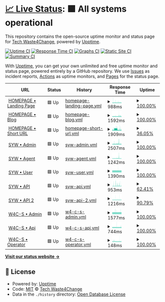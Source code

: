 # [📈 Live Status](https://status.waste4change.com): <!--live status--> **🟩 All systems operational**

This repository contains the open-source uptime monitor and status page for [Tech Waste4Change](https://status.waste4change.com), powered by [Upptime](https://github.com/upptime/upptime).

[![Uptime CI](https://github.com/waste4change/upptime/workflows/Uptime%20CI/badge.svg)](https://github.com/waste4change/upptime/actions?query=workflow%3A%22Uptime+CI%22)
[![Response Time CI](https://github.com/waste4change/upptime/workflows/Response%20Time%20CI/badge.svg)](https://github.com/waste4change/upptime/actions?query=workflow%3A%22Response+Time+CI%22)
[![Graphs CI](https://github.com/waste4change/upptime/workflows/Graphs%20CI/badge.svg)](https://github.com/waste4change/upptime/actions?query=workflow%3A%22Graphs+CI%22)
[![Static Site CI](https://github.com/waste4change/upptime/workflows/Static%20Site%20CI/badge.svg)](https://github.com/waste4change/upptime/actions?query=workflow%3A%22Static+Site+CI%22)
[![Summary CI](https://github.com/waste4change/upptime/workflows/Summary%20CI/badge.svg)](https://github.com/waste4change/upptime/actions?query=workflow%3A%22Summary+CI%22)

With [Upptime](https://upptime.js.org), you can get your own unlimited and free uptime monitor and status page, powered entirely by a GitHub repository. We use [Issues](https://github.com/waste4change/upptime/issues) as incident reports, [Actions](https://github.com/waste4change/upptime/actions) as uptime monitors, and [Pages](https://status.waste4change.com) for the status page.

<!--start: status pages-->
<!-- This summary is generated by Upptime (https://github.com/upptime/upptime) -->
<!-- Do not edit this manually, your changes will be overwritten -->
<!-- prettier-ignore -->
| URL | Status | History | Response Time | Uptime |
| --- | ------ | ------- | ------------- | ------ |
| <img alt="" src="https://icons.duckduckgo.com/ip3/www.waste4change.com.ico" height="13"> [HOMEPAGE • Landing Page](https://www.waste4change.com) | 🟩 Up | [homepage-landing-page.yml](https://github.com/waste4change/upptime/commits/HEAD/history/homepage-landing-page.yml) | <details><summary><img alt="Response time graph" src="./graphs/homepage-landing-page/response-time-week.png" height="20"> 988ms</summary><br><a href="https://status.waste4change.com/history/homepage-landing-page"><img alt="Response time 988" src="https://img.shields.io/endpoint?url=https%3A%2F%2Fraw.githubusercontent.com%2Fwaste4change%2Fupptime%2FHEAD%2Fapi%2Fhomepage-landing-page%2Fresponse-time.json"></a><br><a href="https://status.waste4change.com/history/homepage-landing-page"><img alt="24-hour response time 983" src="https://img.shields.io/endpoint?url=https%3A%2F%2Fraw.githubusercontent.com%2Fwaste4change%2Fupptime%2FHEAD%2Fapi%2Fhomepage-landing-page%2Fresponse-time-day.json"></a><br><a href="https://status.waste4change.com/history/homepage-landing-page"><img alt="7-day response time 988" src="https://img.shields.io/endpoint?url=https%3A%2F%2Fraw.githubusercontent.com%2Fwaste4change%2Fupptime%2FHEAD%2Fapi%2Fhomepage-landing-page%2Fresponse-time-week.json"></a><br><a href="https://status.waste4change.com/history/homepage-landing-page"><img alt="30-day response time 988" src="https://img.shields.io/endpoint?url=https%3A%2F%2Fraw.githubusercontent.com%2Fwaste4change%2Fupptime%2FHEAD%2Fapi%2Fhomepage-landing-page%2Fresponse-time-month.json"></a><br><a href="https://status.waste4change.com/history/homepage-landing-page"><img alt="1-year response time 988" src="https://img.shields.io/endpoint?url=https%3A%2F%2Fraw.githubusercontent.com%2Fwaste4change%2Fupptime%2FHEAD%2Fapi%2Fhomepage-landing-page%2Fresponse-time-year.json"></a></details> | <details><summary><a href="https://status.waste4change.com/history/homepage-landing-page">100.00%</a></summary><a href="https://status.waste4change.com/history/homepage-landing-page"><img alt="All-time uptime 100.00%" src="https://img.shields.io/endpoint?url=https%3A%2F%2Fraw.githubusercontent.com%2Fwaste4change%2Fupptime%2FHEAD%2Fapi%2Fhomepage-landing-page%2Fuptime.json"></a><br><a href="https://status.waste4change.com/history/homepage-landing-page"><img alt="24-hour uptime 100.00%" src="https://img.shields.io/endpoint?url=https%3A%2F%2Fraw.githubusercontent.com%2Fwaste4change%2Fupptime%2FHEAD%2Fapi%2Fhomepage-landing-page%2Fuptime-day.json"></a><br><a href="https://status.waste4change.com/history/homepage-landing-page"><img alt="7-day uptime 100.00%" src="https://img.shields.io/endpoint?url=https%3A%2F%2Fraw.githubusercontent.com%2Fwaste4change%2Fupptime%2FHEAD%2Fapi%2Fhomepage-landing-page%2Fuptime-week.json"></a><br><a href="https://status.waste4change.com/history/homepage-landing-page"><img alt="30-day uptime 100.00%" src="https://img.shields.io/endpoint?url=https%3A%2F%2Fraw.githubusercontent.com%2Fwaste4change%2Fupptime%2FHEAD%2Fapi%2Fhomepage-landing-page%2Fuptime-month.json"></a><br><a href="https://status.waste4change.com/history/homepage-landing-page"><img alt="1-year uptime 100.00%" src="https://img.shields.io/endpoint?url=https%3A%2F%2Fraw.githubusercontent.com%2Fwaste4change%2Fupptime%2FHEAD%2Fapi%2Fhomepage-landing-page%2Fuptime-year.json"></a></details>
| <img alt="" src="https://icons.duckduckgo.com/ip3/waste4change.com.ico" height="13"> [HOMEPAGE • Blog](https://waste4change.com/blog) | 🟩 Up | [homepage-blog.yml](https://github.com/waste4change/upptime/commits/HEAD/history/homepage-blog.yml) | <details><summary><img alt="Response time graph" src="./graphs/homepage-blog/response-time-week.png" height="20"> 1592ms</summary><br><a href="https://status.waste4change.com/history/homepage-blog"><img alt="Response time 1592" src="https://img.shields.io/endpoint?url=https%3A%2F%2Fraw.githubusercontent.com%2Fwaste4change%2Fupptime%2FHEAD%2Fapi%2Fhomepage-blog%2Fresponse-time.json"></a><br><a href="https://status.waste4change.com/history/homepage-blog"><img alt="24-hour response time 1608" src="https://img.shields.io/endpoint?url=https%3A%2F%2Fraw.githubusercontent.com%2Fwaste4change%2Fupptime%2FHEAD%2Fapi%2Fhomepage-blog%2Fresponse-time-day.json"></a><br><a href="https://status.waste4change.com/history/homepage-blog"><img alt="7-day response time 1592" src="https://img.shields.io/endpoint?url=https%3A%2F%2Fraw.githubusercontent.com%2Fwaste4change%2Fupptime%2FHEAD%2Fapi%2Fhomepage-blog%2Fresponse-time-week.json"></a><br><a href="https://status.waste4change.com/history/homepage-blog"><img alt="30-day response time 1592" src="https://img.shields.io/endpoint?url=https%3A%2F%2Fraw.githubusercontent.com%2Fwaste4change%2Fupptime%2FHEAD%2Fapi%2Fhomepage-blog%2Fresponse-time-month.json"></a><br><a href="https://status.waste4change.com/history/homepage-blog"><img alt="1-year response time 1592" src="https://img.shields.io/endpoint?url=https%3A%2F%2Fraw.githubusercontent.com%2Fwaste4change%2Fupptime%2FHEAD%2Fapi%2Fhomepage-blog%2Fresponse-time-year.json"></a></details> | <details><summary><a href="https://status.waste4change.com/history/homepage-blog">100.00%</a></summary><a href="https://status.waste4change.com/history/homepage-blog"><img alt="All-time uptime 100.00%" src="https://img.shields.io/endpoint?url=https%3A%2F%2Fraw.githubusercontent.com%2Fwaste4change%2Fupptime%2FHEAD%2Fapi%2Fhomepage-blog%2Fuptime.json"></a><br><a href="https://status.waste4change.com/history/homepage-blog"><img alt="24-hour uptime 100.00%" src="https://img.shields.io/endpoint?url=https%3A%2F%2Fraw.githubusercontent.com%2Fwaste4change%2Fupptime%2FHEAD%2Fapi%2Fhomepage-blog%2Fuptime-day.json"></a><br><a href="https://status.waste4change.com/history/homepage-blog"><img alt="7-day uptime 100.00%" src="https://img.shields.io/endpoint?url=https%3A%2F%2Fraw.githubusercontent.com%2Fwaste4change%2Fupptime%2FHEAD%2Fapi%2Fhomepage-blog%2Fuptime-week.json"></a><br><a href="https://status.waste4change.com/history/homepage-blog"><img alt="30-day uptime 100.00%" src="https://img.shields.io/endpoint?url=https%3A%2F%2Fraw.githubusercontent.com%2Fwaste4change%2Fupptime%2FHEAD%2Fapi%2Fhomepage-blog%2Fuptime-month.json"></a><br><a href="https://status.waste4change.com/history/homepage-blog"><img alt="1-year uptime 100.00%" src="https://img.shields.io/endpoint?url=https%3A%2F%2Fraw.githubusercontent.com%2Fwaste4change%2Fupptime%2FHEAD%2Fapi%2Fhomepage-blog%2Fuptime-year.json"></a></details>
| <img alt="" src="https://icons.duckduckgo.com/ip3/w4c.id.ico" height="13"> [HOMEPAGE • Short URL](https://w4c.id/shorturl) | 🟩 Up | [homepage-short-url.yml](https://github.com/waste4change/upptime/commits/HEAD/history/homepage-short-url.yml) | <details><summary><img alt="Response time graph" src="./graphs/homepage-short-url/response-time-week.png" height="20"> 1909ms</summary><br><a href="https://status.waste4change.com/history/homepage-short-url"><img alt="Response time 1909" src="https://img.shields.io/endpoint?url=https%3A%2F%2Fraw.githubusercontent.com%2Fwaste4change%2Fupptime%2FHEAD%2Fapi%2Fhomepage-short-url%2Fresponse-time.json"></a><br><a href="https://status.waste4change.com/history/homepage-short-url"><img alt="24-hour response time 1352" src="https://img.shields.io/endpoint?url=https%3A%2F%2Fraw.githubusercontent.com%2Fwaste4change%2Fupptime%2FHEAD%2Fapi%2Fhomepage-short-url%2Fresponse-time-day.json"></a><br><a href="https://status.waste4change.com/history/homepage-short-url"><img alt="7-day response time 1909" src="https://img.shields.io/endpoint?url=https%3A%2F%2Fraw.githubusercontent.com%2Fwaste4change%2Fupptime%2FHEAD%2Fapi%2Fhomepage-short-url%2Fresponse-time-week.json"></a><br><a href="https://status.waste4change.com/history/homepage-short-url"><img alt="30-day response time 1909" src="https://img.shields.io/endpoint?url=https%3A%2F%2Fraw.githubusercontent.com%2Fwaste4change%2Fupptime%2FHEAD%2Fapi%2Fhomepage-short-url%2Fresponse-time-month.json"></a><br><a href="https://status.waste4change.com/history/homepage-short-url"><img alt="1-year response time 1909" src="https://img.shields.io/endpoint?url=https%3A%2F%2Fraw.githubusercontent.com%2Fwaste4change%2Fupptime%2FHEAD%2Fapi%2Fhomepage-short-url%2Fresponse-time-year.json"></a></details> | <details><summary><a href="https://status.waste4change.com/history/homepage-short-url">36.05%</a></summary><a href="https://status.waste4change.com/history/homepage-short-url"><img alt="All-time uptime 36.05%" src="https://img.shields.io/endpoint?url=https%3A%2F%2Fraw.githubusercontent.com%2Fwaste4change%2Fupptime%2FHEAD%2Fapi%2Fhomepage-short-url%2Fuptime.json"></a><br><a href="https://status.waste4change.com/history/homepage-short-url"><img alt="24-hour uptime 0.00%" src="https://img.shields.io/endpoint?url=https%3A%2F%2Fraw.githubusercontent.com%2Fwaste4change%2Fupptime%2FHEAD%2Fapi%2Fhomepage-short-url%2Fuptime-day.json"></a><br><a href="https://status.waste4change.com/history/homepage-short-url"><img alt="7-day uptime 36.05%" src="https://img.shields.io/endpoint?url=https%3A%2F%2Fraw.githubusercontent.com%2Fwaste4change%2Fupptime%2FHEAD%2Fapi%2Fhomepage-short-url%2Fuptime-week.json"></a><br><a href="https://status.waste4change.com/history/homepage-short-url"><img alt="30-day uptime 36.05%" src="https://img.shields.io/endpoint?url=https%3A%2F%2Fraw.githubusercontent.com%2Fwaste4change%2Fupptime%2FHEAD%2Fapi%2Fhomepage-short-url%2Fuptime-month.json"></a><br><a href="https://status.waste4change.com/history/homepage-short-url"><img alt="1-year uptime 36.05%" src="https://img.shields.io/endpoint?url=https%3A%2F%2Fraw.githubusercontent.com%2Fwaste4change%2Fupptime%2FHEAD%2Fapi%2Fhomepage-short-url%2Fuptime-year.json"></a></details>
| <img alt="" src="https://icons.duckduckgo.com/ip3/pwm.waste4change.com.ico" height="13"> [SYW • Admin](https://pwm.waste4change.com/poin/admin) | 🟩 Up | [syw-admin.yml](https://github.com/waste4change/upptime/commits/HEAD/history/syw-admin.yml) | <details><summary><img alt="Response time graph" src="./graphs/syw-admin/response-time-week.png" height="20"> 2507ms</summary><br><a href="https://status.waste4change.com/history/syw-admin"><img alt="Response time 2507" src="https://img.shields.io/endpoint?url=https%3A%2F%2Fraw.githubusercontent.com%2Fwaste4change%2Fupptime%2FHEAD%2Fapi%2Fsyw-admin%2Fresponse-time.json"></a><br><a href="https://status.waste4change.com/history/syw-admin"><img alt="24-hour response time 2245" src="https://img.shields.io/endpoint?url=https%3A%2F%2Fraw.githubusercontent.com%2Fwaste4change%2Fupptime%2FHEAD%2Fapi%2Fsyw-admin%2Fresponse-time-day.json"></a><br><a href="https://status.waste4change.com/history/syw-admin"><img alt="7-day response time 2507" src="https://img.shields.io/endpoint?url=https%3A%2F%2Fraw.githubusercontent.com%2Fwaste4change%2Fupptime%2FHEAD%2Fapi%2Fsyw-admin%2Fresponse-time-week.json"></a><br><a href="https://status.waste4change.com/history/syw-admin"><img alt="30-day response time 2507" src="https://img.shields.io/endpoint?url=https%3A%2F%2Fraw.githubusercontent.com%2Fwaste4change%2Fupptime%2FHEAD%2Fapi%2Fsyw-admin%2Fresponse-time-month.json"></a><br><a href="https://status.waste4change.com/history/syw-admin"><img alt="1-year response time 2507" src="https://img.shields.io/endpoint?url=https%3A%2F%2Fraw.githubusercontent.com%2Fwaste4change%2Fupptime%2FHEAD%2Fapi%2Fsyw-admin%2Fresponse-time-year.json"></a></details> | <details><summary><a href="https://status.waste4change.com/history/syw-admin">100.00%</a></summary><a href="https://status.waste4change.com/history/syw-admin"><img alt="All-time uptime 100.00%" src="https://img.shields.io/endpoint?url=https%3A%2F%2Fraw.githubusercontent.com%2Fwaste4change%2Fupptime%2FHEAD%2Fapi%2Fsyw-admin%2Fuptime.json"></a><br><a href="https://status.waste4change.com/history/syw-admin"><img alt="24-hour uptime 100.00%" src="https://img.shields.io/endpoint?url=https%3A%2F%2Fraw.githubusercontent.com%2Fwaste4change%2Fupptime%2FHEAD%2Fapi%2Fsyw-admin%2Fuptime-day.json"></a><br><a href="https://status.waste4change.com/history/syw-admin"><img alt="7-day uptime 100.00%" src="https://img.shields.io/endpoint?url=https%3A%2F%2Fraw.githubusercontent.com%2Fwaste4change%2Fupptime%2FHEAD%2Fapi%2Fsyw-admin%2Fuptime-week.json"></a><br><a href="https://status.waste4change.com/history/syw-admin"><img alt="30-day uptime 100.00%" src="https://img.shields.io/endpoint?url=https%3A%2F%2Fraw.githubusercontent.com%2Fwaste4change%2Fupptime%2FHEAD%2Fapi%2Fsyw-admin%2Fuptime-month.json"></a><br><a href="https://status.waste4change.com/history/syw-admin"><img alt="1-year uptime 100.00%" src="https://img.shields.io/endpoint?url=https%3A%2F%2Fraw.githubusercontent.com%2Fwaste4change%2Fupptime%2FHEAD%2Fapi%2Fsyw-admin%2Fuptime-year.json"></a></details>
| <img alt="" src="https://icons.duckduckgo.com/ip3/pwm.waste4change.com.ico" height="13"> [SYW • Agent](https://pwm.waste4change.com/poin/agent) | 🟩 Up | [syw-agent.yml](https://github.com/waste4change/upptime/commits/HEAD/history/syw-agent.yml) | <details><summary><img alt="Response time graph" src="./graphs/syw-agent/response-time-week.png" height="20"> 1242ms</summary><br><a href="https://status.waste4change.com/history/syw-agent"><img alt="Response time 1242" src="https://img.shields.io/endpoint?url=https%3A%2F%2Fraw.githubusercontent.com%2Fwaste4change%2Fupptime%2FHEAD%2Fapi%2Fsyw-agent%2Fresponse-time.json"></a><br><a href="https://status.waste4change.com/history/syw-agent"><img alt="24-hour response time 1125" src="https://img.shields.io/endpoint?url=https%3A%2F%2Fraw.githubusercontent.com%2Fwaste4change%2Fupptime%2FHEAD%2Fapi%2Fsyw-agent%2Fresponse-time-day.json"></a><br><a href="https://status.waste4change.com/history/syw-agent"><img alt="7-day response time 1242" src="https://img.shields.io/endpoint?url=https%3A%2F%2Fraw.githubusercontent.com%2Fwaste4change%2Fupptime%2FHEAD%2Fapi%2Fsyw-agent%2Fresponse-time-week.json"></a><br><a href="https://status.waste4change.com/history/syw-agent"><img alt="30-day response time 1242" src="https://img.shields.io/endpoint?url=https%3A%2F%2Fraw.githubusercontent.com%2Fwaste4change%2Fupptime%2FHEAD%2Fapi%2Fsyw-agent%2Fresponse-time-month.json"></a><br><a href="https://status.waste4change.com/history/syw-agent"><img alt="1-year response time 1242" src="https://img.shields.io/endpoint?url=https%3A%2F%2Fraw.githubusercontent.com%2Fwaste4change%2Fupptime%2FHEAD%2Fapi%2Fsyw-agent%2Fresponse-time-year.json"></a></details> | <details><summary><a href="https://status.waste4change.com/history/syw-agent">100.00%</a></summary><a href="https://status.waste4change.com/history/syw-agent"><img alt="All-time uptime 100.00%" src="https://img.shields.io/endpoint?url=https%3A%2F%2Fraw.githubusercontent.com%2Fwaste4change%2Fupptime%2FHEAD%2Fapi%2Fsyw-agent%2Fuptime.json"></a><br><a href="https://status.waste4change.com/history/syw-agent"><img alt="24-hour uptime 100.00%" src="https://img.shields.io/endpoint?url=https%3A%2F%2Fraw.githubusercontent.com%2Fwaste4change%2Fupptime%2FHEAD%2Fapi%2Fsyw-agent%2Fuptime-day.json"></a><br><a href="https://status.waste4change.com/history/syw-agent"><img alt="7-day uptime 100.00%" src="https://img.shields.io/endpoint?url=https%3A%2F%2Fraw.githubusercontent.com%2Fwaste4change%2Fupptime%2FHEAD%2Fapi%2Fsyw-agent%2Fuptime-week.json"></a><br><a href="https://status.waste4change.com/history/syw-agent"><img alt="30-day uptime 100.00%" src="https://img.shields.io/endpoint?url=https%3A%2F%2Fraw.githubusercontent.com%2Fwaste4change%2Fupptime%2FHEAD%2Fapi%2Fsyw-agent%2Fuptime-month.json"></a><br><a href="https://status.waste4change.com/history/syw-agent"><img alt="1-year uptime 100.00%" src="https://img.shields.io/endpoint?url=https%3A%2F%2Fraw.githubusercontent.com%2Fwaste4change%2Fupptime%2FHEAD%2Fapi%2Fsyw-agent%2Fuptime-year.json"></a></details>
| <img alt="" src="https://icons.duckduckgo.com/ip3/my.waste4change.com.ico" height="13"> [SYW • User](https://my.waste4change.com) | 🟩 Up | [syw-user.yml](https://github.com/waste4change/upptime/commits/HEAD/history/syw-user.yml) | <details><summary><img alt="Response time graph" src="./graphs/syw-user/response-time-week.png" height="20"> 1390ms</summary><br><a href="https://status.waste4change.com/history/syw-user"><img alt="Response time 1390" src="https://img.shields.io/endpoint?url=https%3A%2F%2Fraw.githubusercontent.com%2Fwaste4change%2Fupptime%2FHEAD%2Fapi%2Fsyw-user%2Fresponse-time.json"></a><br><a href="https://status.waste4change.com/history/syw-user"><img alt="24-hour response time 1386" src="https://img.shields.io/endpoint?url=https%3A%2F%2Fraw.githubusercontent.com%2Fwaste4change%2Fupptime%2FHEAD%2Fapi%2Fsyw-user%2Fresponse-time-day.json"></a><br><a href="https://status.waste4change.com/history/syw-user"><img alt="7-day response time 1390" src="https://img.shields.io/endpoint?url=https%3A%2F%2Fraw.githubusercontent.com%2Fwaste4change%2Fupptime%2FHEAD%2Fapi%2Fsyw-user%2Fresponse-time-week.json"></a><br><a href="https://status.waste4change.com/history/syw-user"><img alt="30-day response time 1390" src="https://img.shields.io/endpoint?url=https%3A%2F%2Fraw.githubusercontent.com%2Fwaste4change%2Fupptime%2FHEAD%2Fapi%2Fsyw-user%2Fresponse-time-month.json"></a><br><a href="https://status.waste4change.com/history/syw-user"><img alt="1-year response time 1390" src="https://img.shields.io/endpoint?url=https%3A%2F%2Fraw.githubusercontent.com%2Fwaste4change%2Fupptime%2FHEAD%2Fapi%2Fsyw-user%2Fresponse-time-year.json"></a></details> | <details><summary><a href="https://status.waste4change.com/history/syw-user">100.00%</a></summary><a href="https://status.waste4change.com/history/syw-user"><img alt="All-time uptime 100.00%" src="https://img.shields.io/endpoint?url=https%3A%2F%2Fraw.githubusercontent.com%2Fwaste4change%2Fupptime%2FHEAD%2Fapi%2Fsyw-user%2Fuptime.json"></a><br><a href="https://status.waste4change.com/history/syw-user"><img alt="24-hour uptime 100.00%" src="https://img.shields.io/endpoint?url=https%3A%2F%2Fraw.githubusercontent.com%2Fwaste4change%2Fupptime%2FHEAD%2Fapi%2Fsyw-user%2Fuptime-day.json"></a><br><a href="https://status.waste4change.com/history/syw-user"><img alt="7-day uptime 100.00%" src="https://img.shields.io/endpoint?url=https%3A%2F%2Fraw.githubusercontent.com%2Fwaste4change%2Fupptime%2FHEAD%2Fapi%2Fsyw-user%2Fuptime-week.json"></a><br><a href="https://status.waste4change.com/history/syw-user"><img alt="30-day uptime 100.00%" src="https://img.shields.io/endpoint?url=https%3A%2F%2Fraw.githubusercontent.com%2Fwaste4change%2Fupptime%2FHEAD%2Fapi%2Fsyw-user%2Fuptime-month.json"></a><br><a href="https://status.waste4change.com/history/syw-user"><img alt="1-year uptime 100.00%" src="https://img.shields.io/endpoint?url=https%3A%2F%2Fraw.githubusercontent.com%2Fwaste4change%2Fupptime%2FHEAD%2Fapi%2Fsyw-user%2Fuptime-year.json"></a></details>
| <img alt="" src="https://icons.duckduckgo.com/ip3/api.my.waste4change.com.ico" height="13"> [SYW • API](https://api.my.waste4change.com) | 🟩 Up | [syw-api.yml](https://github.com/waste4change/upptime/commits/HEAD/history/syw-api.yml) | <details><summary><img alt="Response time graph" src="./graphs/syw-api/response-time-week.png" height="20"> 953ms</summary><br><a href="https://status.waste4change.com/history/syw-api"><img alt="Response time 953" src="https://img.shields.io/endpoint?url=https%3A%2F%2Fraw.githubusercontent.com%2Fwaste4change%2Fupptime%2FHEAD%2Fapi%2Fsyw-api%2Fresponse-time.json"></a><br><a href="https://status.waste4change.com/history/syw-api"><img alt="24-hour response time 865" src="https://img.shields.io/endpoint?url=https%3A%2F%2Fraw.githubusercontent.com%2Fwaste4change%2Fupptime%2FHEAD%2Fapi%2Fsyw-api%2Fresponse-time-day.json"></a><br><a href="https://status.waste4change.com/history/syw-api"><img alt="7-day response time 953" src="https://img.shields.io/endpoint?url=https%3A%2F%2Fraw.githubusercontent.com%2Fwaste4change%2Fupptime%2FHEAD%2Fapi%2Fsyw-api%2Fresponse-time-week.json"></a><br><a href="https://status.waste4change.com/history/syw-api"><img alt="30-day response time 953" src="https://img.shields.io/endpoint?url=https%3A%2F%2Fraw.githubusercontent.com%2Fwaste4change%2Fupptime%2FHEAD%2Fapi%2Fsyw-api%2Fresponse-time-month.json"></a><br><a href="https://status.waste4change.com/history/syw-api"><img alt="1-year response time 953" src="https://img.shields.io/endpoint?url=https%3A%2F%2Fraw.githubusercontent.com%2Fwaste4change%2Fupptime%2FHEAD%2Fapi%2Fsyw-api%2Fresponse-time-year.json"></a></details> | <details><summary><a href="https://status.waste4change.com/history/syw-api">62.41%</a></summary><a href="https://status.waste4change.com/history/syw-api"><img alt="All-time uptime 62.41%" src="https://img.shields.io/endpoint?url=https%3A%2F%2Fraw.githubusercontent.com%2Fwaste4change%2Fupptime%2FHEAD%2Fapi%2Fsyw-api%2Fuptime.json"></a><br><a href="https://status.waste4change.com/history/syw-api"><img alt="24-hour uptime 39.00%" src="https://img.shields.io/endpoint?url=https%3A%2F%2Fraw.githubusercontent.com%2Fwaste4change%2Fupptime%2FHEAD%2Fapi%2Fsyw-api%2Fuptime-day.json"></a><br><a href="https://status.waste4change.com/history/syw-api"><img alt="7-day uptime 62.41%" src="https://img.shields.io/endpoint?url=https%3A%2F%2Fraw.githubusercontent.com%2Fwaste4change%2Fupptime%2FHEAD%2Fapi%2Fsyw-api%2Fuptime-week.json"></a><br><a href="https://status.waste4change.com/history/syw-api"><img alt="30-day uptime 62.41%" src="https://img.shields.io/endpoint?url=https%3A%2F%2Fraw.githubusercontent.com%2Fwaste4change%2Fupptime%2FHEAD%2Fapi%2Fsyw-api%2Fuptime-month.json"></a><br><a href="https://status.waste4change.com/history/syw-api"><img alt="1-year uptime 62.41%" src="https://img.shields.io/endpoint?url=https%3A%2F%2Fraw.githubusercontent.com%2Fwaste4change%2Fupptime%2FHEAD%2Fapi%2Fsyw-api%2Fuptime-year.json"></a></details>
| <img alt="" src="https://icons.duckduckgo.com/ip3/apisyw.my.waste4change.com.ico" height="13"> [SYW • API 2](https://apisyw.my.waste4change.com/api) | 🟩 Up | [syw-api-2.yml](https://github.com/waste4change/upptime/commits/HEAD/history/syw-api-2.yml) | <details><summary><img alt="Response time graph" src="./graphs/syw-api-2/response-time-week.png" height="20"> 1216ms</summary><br><a href="https://status.waste4change.com/history/syw-api-2"><img alt="Response time 1216" src="https://img.shields.io/endpoint?url=https%3A%2F%2Fraw.githubusercontent.com%2Fwaste4change%2Fupptime%2FHEAD%2Fapi%2Fsyw-api-2%2Fresponse-time.json"></a><br><a href="https://status.waste4change.com/history/syw-api-2"><img alt="24-hour response time 1182" src="https://img.shields.io/endpoint?url=https%3A%2F%2Fraw.githubusercontent.com%2Fwaste4change%2Fupptime%2FHEAD%2Fapi%2Fsyw-api-2%2Fresponse-time-day.json"></a><br><a href="https://status.waste4change.com/history/syw-api-2"><img alt="7-day response time 1216" src="https://img.shields.io/endpoint?url=https%3A%2F%2Fraw.githubusercontent.com%2Fwaste4change%2Fupptime%2FHEAD%2Fapi%2Fsyw-api-2%2Fresponse-time-week.json"></a><br><a href="https://status.waste4change.com/history/syw-api-2"><img alt="30-day response time 1216" src="https://img.shields.io/endpoint?url=https%3A%2F%2Fraw.githubusercontent.com%2Fwaste4change%2Fupptime%2FHEAD%2Fapi%2Fsyw-api-2%2Fresponse-time-month.json"></a><br><a href="https://status.waste4change.com/history/syw-api-2"><img alt="1-year response time 1216" src="https://img.shields.io/endpoint?url=https%3A%2F%2Fraw.githubusercontent.com%2Fwaste4change%2Fupptime%2FHEAD%2Fapi%2Fsyw-api-2%2Fresponse-time-year.json"></a></details> | <details><summary><a href="https://status.waste4change.com/history/syw-api-2">90.79%</a></summary><a href="https://status.waste4change.com/history/syw-api-2"><img alt="All-time uptime 90.79%" src="https://img.shields.io/endpoint?url=https%3A%2F%2Fraw.githubusercontent.com%2Fwaste4change%2Fupptime%2FHEAD%2Fapi%2Fsyw-api-2%2Fuptime.json"></a><br><a href="https://status.waste4change.com/history/syw-api-2"><img alt="24-hour uptime 86.50%" src="https://img.shields.io/endpoint?url=https%3A%2F%2Fraw.githubusercontent.com%2Fwaste4change%2Fupptime%2FHEAD%2Fapi%2Fsyw-api-2%2Fuptime-day.json"></a><br><a href="https://status.waste4change.com/history/syw-api-2"><img alt="7-day uptime 90.79%" src="https://img.shields.io/endpoint?url=https%3A%2F%2Fraw.githubusercontent.com%2Fwaste4change%2Fupptime%2FHEAD%2Fapi%2Fsyw-api-2%2Fuptime-week.json"></a><br><a href="https://status.waste4change.com/history/syw-api-2"><img alt="30-day uptime 90.79%" src="https://img.shields.io/endpoint?url=https%3A%2F%2Fraw.githubusercontent.com%2Fwaste4change%2Fupptime%2FHEAD%2Fapi%2Fsyw-api-2%2Fuptime-month.json"></a><br><a href="https://status.waste4change.com/history/syw-api-2"><img alt="1-year uptime 90.79%" src="https://img.shields.io/endpoint?url=https%3A%2F%2Fraw.githubusercontent.com%2Fwaste4change%2Fupptime%2FHEAD%2Fapi%2Fsyw-api-2%2Fuptime-year.json"></a></details>
| <img alt="" src="https://icons.duckduckgo.com/ip3/admin.waste4change.com.ico" height="13"> [W4C-S • Admin](https://admin.waste4change.com) | 🟩 Up | [w4-c-s-admin.yml](https://github.com/waste4change/upptime/commits/HEAD/history/w4-c-s-admin.yml) | <details><summary><img alt="Response time graph" src="./graphs/w4-c-s-admin/response-time-week.png" height="20"> 1577ms</summary><br><a href="https://status.waste4change.com/history/w4-c-s-admin"><img alt="Response time 1577" src="https://img.shields.io/endpoint?url=https%3A%2F%2Fraw.githubusercontent.com%2Fwaste4change%2Fupptime%2FHEAD%2Fapi%2Fw4-c-s-admin%2Fresponse-time.json"></a><br><a href="https://status.waste4change.com/history/w4-c-s-admin"><img alt="24-hour response time 1580" src="https://img.shields.io/endpoint?url=https%3A%2F%2Fraw.githubusercontent.com%2Fwaste4change%2Fupptime%2FHEAD%2Fapi%2Fw4-c-s-admin%2Fresponse-time-day.json"></a><br><a href="https://status.waste4change.com/history/w4-c-s-admin"><img alt="7-day response time 1577" src="https://img.shields.io/endpoint?url=https%3A%2F%2Fraw.githubusercontent.com%2Fwaste4change%2Fupptime%2FHEAD%2Fapi%2Fw4-c-s-admin%2Fresponse-time-week.json"></a><br><a href="https://status.waste4change.com/history/w4-c-s-admin"><img alt="30-day response time 1577" src="https://img.shields.io/endpoint?url=https%3A%2F%2Fraw.githubusercontent.com%2Fwaste4change%2Fupptime%2FHEAD%2Fapi%2Fw4-c-s-admin%2Fresponse-time-month.json"></a><br><a href="https://status.waste4change.com/history/w4-c-s-admin"><img alt="1-year response time 1577" src="https://img.shields.io/endpoint?url=https%3A%2F%2Fraw.githubusercontent.com%2Fwaste4change%2Fupptime%2FHEAD%2Fapi%2Fw4-c-s-admin%2Fresponse-time-year.json"></a></details> | <details><summary><a href="https://status.waste4change.com/history/w4-c-s-admin">100.00%</a></summary><a href="https://status.waste4change.com/history/w4-c-s-admin"><img alt="All-time uptime 100.00%" src="https://img.shields.io/endpoint?url=https%3A%2F%2Fraw.githubusercontent.com%2Fwaste4change%2Fupptime%2FHEAD%2Fapi%2Fw4-c-s-admin%2Fuptime.json"></a><br><a href="https://status.waste4change.com/history/w4-c-s-admin"><img alt="24-hour uptime 100.00%" src="https://img.shields.io/endpoint?url=https%3A%2F%2Fraw.githubusercontent.com%2Fwaste4change%2Fupptime%2FHEAD%2Fapi%2Fw4-c-s-admin%2Fuptime-day.json"></a><br><a href="https://status.waste4change.com/history/w4-c-s-admin"><img alt="7-day uptime 100.00%" src="https://img.shields.io/endpoint?url=https%3A%2F%2Fraw.githubusercontent.com%2Fwaste4change%2Fupptime%2FHEAD%2Fapi%2Fw4-c-s-admin%2Fuptime-week.json"></a><br><a href="https://status.waste4change.com/history/w4-c-s-admin"><img alt="30-day uptime 100.00%" src="https://img.shields.io/endpoint?url=https%3A%2F%2Fraw.githubusercontent.com%2Fwaste4change%2Fupptime%2FHEAD%2Fapi%2Fw4-c-s-admin%2Fuptime-month.json"></a><br><a href="https://status.waste4change.com/history/w4-c-s-admin"><img alt="1-year uptime 100.00%" src="https://img.shields.io/endpoint?url=https%3A%2F%2Fraw.githubusercontent.com%2Fwaste4change%2Fupptime%2FHEAD%2Fapi%2Fw4-c-s-admin%2Fuptime-year.json"></a></details>
| <img alt="" src="https://icons.duckduckgo.com/ip3/api.waste4change.com.ico" height="13"> [W4C-S • Api](https://api.waste4change.com) | 🟩 Up | [w4-c-s-api.yml](https://github.com/waste4change/upptime/commits/HEAD/history/w4-c-s-api.yml) | <details><summary><img alt="Response time graph" src="./graphs/w4-c-s-api/response-time-week.png" height="20"> 744ms</summary><br><a href="https://status.waste4change.com/history/w4-c-s-api"><img alt="Response time 744" src="https://img.shields.io/endpoint?url=https%3A%2F%2Fraw.githubusercontent.com%2Fwaste4change%2Fupptime%2FHEAD%2Fapi%2Fw4-c-s-api%2Fresponse-time.json"></a><br><a href="https://status.waste4change.com/history/w4-c-s-api"><img alt="24-hour response time 746" src="https://img.shields.io/endpoint?url=https%3A%2F%2Fraw.githubusercontent.com%2Fwaste4change%2Fupptime%2FHEAD%2Fapi%2Fw4-c-s-api%2Fresponse-time-day.json"></a><br><a href="https://status.waste4change.com/history/w4-c-s-api"><img alt="7-day response time 744" src="https://img.shields.io/endpoint?url=https%3A%2F%2Fraw.githubusercontent.com%2Fwaste4change%2Fupptime%2FHEAD%2Fapi%2Fw4-c-s-api%2Fresponse-time-week.json"></a><br><a href="https://status.waste4change.com/history/w4-c-s-api"><img alt="30-day response time 744" src="https://img.shields.io/endpoint?url=https%3A%2F%2Fraw.githubusercontent.com%2Fwaste4change%2Fupptime%2FHEAD%2Fapi%2Fw4-c-s-api%2Fresponse-time-month.json"></a><br><a href="https://status.waste4change.com/history/w4-c-s-api"><img alt="1-year response time 744" src="https://img.shields.io/endpoint?url=https%3A%2F%2Fraw.githubusercontent.com%2Fwaste4change%2Fupptime%2FHEAD%2Fapi%2Fw4-c-s-api%2Fresponse-time-year.json"></a></details> | <details><summary><a href="https://status.waste4change.com/history/w4-c-s-api">100.00%</a></summary><a href="https://status.waste4change.com/history/w4-c-s-api"><img alt="All-time uptime 100.00%" src="https://img.shields.io/endpoint?url=https%3A%2F%2Fraw.githubusercontent.com%2Fwaste4change%2Fupptime%2FHEAD%2Fapi%2Fw4-c-s-api%2Fuptime.json"></a><br><a href="https://status.waste4change.com/history/w4-c-s-api"><img alt="24-hour uptime 100.00%" src="https://img.shields.io/endpoint?url=https%3A%2F%2Fraw.githubusercontent.com%2Fwaste4change%2Fupptime%2FHEAD%2Fapi%2Fw4-c-s-api%2Fuptime-day.json"></a><br><a href="https://status.waste4change.com/history/w4-c-s-api"><img alt="7-day uptime 100.00%" src="https://img.shields.io/endpoint?url=https%3A%2F%2Fraw.githubusercontent.com%2Fwaste4change%2Fupptime%2FHEAD%2Fapi%2Fw4-c-s-api%2Fuptime-week.json"></a><br><a href="https://status.waste4change.com/history/w4-c-s-api"><img alt="30-day uptime 100.00%" src="https://img.shields.io/endpoint?url=https%3A%2F%2Fraw.githubusercontent.com%2Fwaste4change%2Fupptime%2FHEAD%2Fapi%2Fw4-c-s-api%2Fuptime-month.json"></a><br><a href="https://status.waste4change.com/history/w4-c-s-api"><img alt="1-year uptime 100.00%" src="https://img.shields.io/endpoint?url=https%3A%2F%2Fraw.githubusercontent.com%2Fwaste4change%2Fupptime%2FHEAD%2Fapi%2Fw4-c-s-api%2Fuptime-year.json"></a></details>
| <img alt="" src="https://icons.duckduckgo.com/ip3/operator.waste4change.com.ico" height="13"> [W4C-S • Operator](https://operator.waste4change.com) | 🟩 Up | [w4-c-s-operator.yml](https://github.com/waste4change/upptime/commits/HEAD/history/w4-c-s-operator.yml) | <details><summary><img alt="Response time graph" src="./graphs/w4-c-s-operator/response-time-week.png" height="20"> 148ms</summary><br><a href="https://status.waste4change.com/history/w4-c-s-operator"><img alt="Response time 148" src="https://img.shields.io/endpoint?url=https%3A%2F%2Fraw.githubusercontent.com%2Fwaste4change%2Fupptime%2FHEAD%2Fapi%2Fw4-c-s-operator%2Fresponse-time.json"></a><br><a href="https://status.waste4change.com/history/w4-c-s-operator"><img alt="24-hour response time 142" src="https://img.shields.io/endpoint?url=https%3A%2F%2Fraw.githubusercontent.com%2Fwaste4change%2Fupptime%2FHEAD%2Fapi%2Fw4-c-s-operator%2Fresponse-time-day.json"></a><br><a href="https://status.waste4change.com/history/w4-c-s-operator"><img alt="7-day response time 148" src="https://img.shields.io/endpoint?url=https%3A%2F%2Fraw.githubusercontent.com%2Fwaste4change%2Fupptime%2FHEAD%2Fapi%2Fw4-c-s-operator%2Fresponse-time-week.json"></a><br><a href="https://status.waste4change.com/history/w4-c-s-operator"><img alt="30-day response time 148" src="https://img.shields.io/endpoint?url=https%3A%2F%2Fraw.githubusercontent.com%2Fwaste4change%2Fupptime%2FHEAD%2Fapi%2Fw4-c-s-operator%2Fresponse-time-month.json"></a><br><a href="https://status.waste4change.com/history/w4-c-s-operator"><img alt="1-year response time 148" src="https://img.shields.io/endpoint?url=https%3A%2F%2Fraw.githubusercontent.com%2Fwaste4change%2Fupptime%2FHEAD%2Fapi%2Fw4-c-s-operator%2Fresponse-time-year.json"></a></details> | <details><summary><a href="https://status.waste4change.com/history/w4-c-s-operator">100.00%</a></summary><a href="https://status.waste4change.com/history/w4-c-s-operator"><img alt="All-time uptime 100.00%" src="https://img.shields.io/endpoint?url=https%3A%2F%2Fraw.githubusercontent.com%2Fwaste4change%2Fupptime%2FHEAD%2Fapi%2Fw4-c-s-operator%2Fuptime.json"></a><br><a href="https://status.waste4change.com/history/w4-c-s-operator"><img alt="24-hour uptime 100.00%" src="https://img.shields.io/endpoint?url=https%3A%2F%2Fraw.githubusercontent.com%2Fwaste4change%2Fupptime%2FHEAD%2Fapi%2Fw4-c-s-operator%2Fuptime-day.json"></a><br><a href="https://status.waste4change.com/history/w4-c-s-operator"><img alt="7-day uptime 100.00%" src="https://img.shields.io/endpoint?url=https%3A%2F%2Fraw.githubusercontent.com%2Fwaste4change%2Fupptime%2FHEAD%2Fapi%2Fw4-c-s-operator%2Fuptime-week.json"></a><br><a href="https://status.waste4change.com/history/w4-c-s-operator"><img alt="30-day uptime 100.00%" src="https://img.shields.io/endpoint?url=https%3A%2F%2Fraw.githubusercontent.com%2Fwaste4change%2Fupptime%2FHEAD%2Fapi%2Fw4-c-s-operator%2Fuptime-month.json"></a><br><a href="https://status.waste4change.com/history/w4-c-s-operator"><img alt="1-year uptime 100.00%" src="https://img.shields.io/endpoint?url=https%3A%2F%2Fraw.githubusercontent.com%2Fwaste4change%2Fupptime%2FHEAD%2Fapi%2Fw4-c-s-operator%2Fuptime-year.json"></a></details>

<!--end: status pages-->

[**Visit our status website →**](https://status.waste4change.com)

## 📄 License

- Powered by: [Upptime](https://github.com/upptime/upptime)
- Code: [MIT](./LICENSE) © [Tech Waste4Change](https://status.waste4change.com)
- Data in the `./history` directory: [Open Database License](https://opendatacommons.org/licenses/odbl/1-0/)

